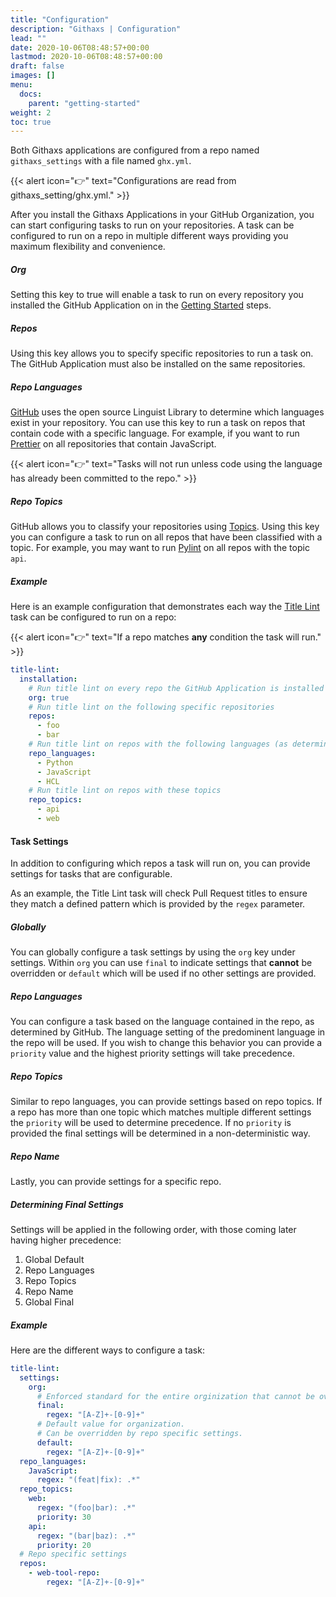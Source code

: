 ```yaml
---
title: "Configuration"
description: "Githaxs | Configuration"
lead: ""
date: 2020-10-06T08:48:57+00:00
lastmod: 2020-10-06T08:48:57+00:00
draft: false
images: []
menu:
  docs:
    parent: "getting-started"
weight: 2
toc: true
---
```


Both Githaxs applications are configured from a repo named `githaxs_settings` with a file named `ghx.yml`.

{{< alert icon="👉" text="Configurations are read from githaxs_setting/ghx.yml." >}}

After you install the Githaxs Applications in your GitHub Organization, you can start configuring tasks to run on your repositories. A task can be configured to run on a repo in multiple different ways providing you maximum flexibility and convenience.

##### Org

Setting this key to true will enable a task to run on every repository you installed the GitHub Application on in the [Getting Started](/docs/getting-started/introduction/#install-application) steps.

##### Repos

Using this key allows you to specify specific repositories to run a task on. The GitHub Application must also be installed on the same repositories.

##### Repo Languages

[GitHub](https://docs.github.com/en/github/creating-cloning-and-archiving-repositories/creating-a-repository-on-github/about-repository-languages) uses the open source Linguist Library to determine which languages exist in your repository. You can use this key to run a task on repos that contain code with a specific language. For example, if you want to run [Prettier](/docs/tasks/cq/prettier) on all repositories that contain JavaScript.

{{< alert icon="👉" text="Tasks will not run unless code using the language has already been committed to the repo." >}}


##### Repo Topics

GitHub allows you to classify your repositories using [Topics](https://docs.github.com/en/github/administering-a-repository/managing-repository-settings/classifying-your-repository-with-topics). Using this key you can configure a task to run on all repos that have been classified with a topic. For example, you may want to run [Pylint](/docs/tasks/cq/pylint) on all repos with the topic `api`.

##### Example

Here is an example configuration that demonstrates each way the [Title Lint](/docs/tasks/workflow/title-lint) task can be configured to run on a repo:

{{< alert icon="👉" text="If a repo matches <b>any</b> condition the task will run." >}}
```yaml
title-lint:
  installation:
    # Run title lint on every repo the GitHub Application is installed on
    org: true
    # Run title lint on the following specific repositories
    repos:
      - foo
      - bar
    # Run title lint on repos with the following languages (as determined by GitHub)
    repo_languages:
      - Python
      - JavaScript
      - HCL
    # Run title lint on repos with these topics
    repo_topics:
      - api
      - web
```


#### Task Settings
In addition to configuring which repos a task will run on, you can provide settings for tasks that are configurable.

As an example, the Title Lint task will check Pull Request titles to ensure they match a defined pattern which is provided by the `regex` parameter.

##### Globally

You can globally configure a task settings by using the `org` key under settings. Within `org` you can use `final` to indicate settings that **cannot** be overridden or `default` which will be used if no other settings are provided.

##### Repo Languages

You can configure a task based on the language contained in the repo, as determined by GitHub. The language setting of the predominent language in the repo will be used. If you wish to change this behavior you can provide a `priority` value and the highest priority settings will take precedence.

##### Repo Topics

Similar to repo languages, you can provide settings based on repo topics. If a repo has more than one topic which matches multiple different settings the `priority` will be used to determine precedence. If no `priority` is provided the final settings will be determined in a non-deterministic way.

##### Repo Name

Lastly, you can provide settings for a specific repo.

##### Determining Final Settings

Settings will be applied in the following order, with those coming later having higher precedence:

1. Global Default
2. Repo Languages
3. Repo Topics
4. Repo Name
5. Global Final

##### Example
Here are the different ways to configure a task:

```yaml
title-lint:
  settings:
    org:
      # Enforced standard for the entire orginization that cannot be overridden
      final:
        regex: "[A-Z]+-[0-9]+"
      # Default value for organization.
      # Can be overridden by repo specific settings.
      default:
        regex: "[A-Z]+-[0-9]+"
  repo_languages:
    JavaScript:
      regex: "(feat|fix): .*"
  repo_topics:
    web:
      regex: "(foo|bar): .*"
      priority: 30
    api:
      regex: "(bar|baz): .*"
      priority: 20
  # Repo specific settings
  repos:
    - web-tool-repo:
        regex: "[A-Z]+-[0-9]+"
```


